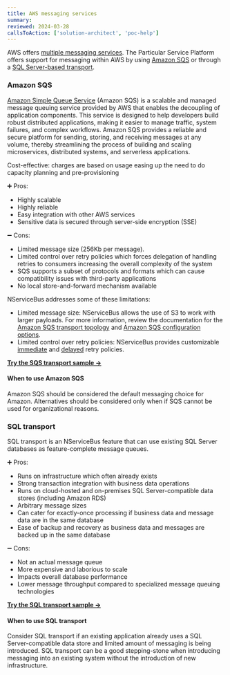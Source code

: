 ```yaml
---
title: AWS messaging services
summary:
reviewed: 2024-03-28
callsToAction: ['solution-architect', 'poc-help']
---
```


AWS offers [multiple messaging services](https://aws.amazon.com/messaging/). The Particular Service Platform offers support for messaging within AWS by using [Amazon SQS](https://aws.amazon.com/sqs/) or through a [SQL Server-based transport](#sql-transport).

### Amazon SQS

[Amazon Simple Queue Service](https://aws.amazon.com/sqs/) (Amazon SQS) is a scalable and managed message queuing service provided by AWS that enables the decoupling of application components. This service is designed to help developers build robust distributed applications, making it easier to manage traffic, system failures, and complex workflows. Amazon SQS provides a reliable and secure platform for sending, storing, and receiving messages at any volume, thereby streamlining the process of building and scaling microservices, distributed systems, and serverless applications.

Cost-effective: charges are based on usage easing up the need to do capacity planning and pre-provisioning

:heavy_plus_sign: Pros:

- Highly scalable
- Highly reliable
- Easy integration with other AWS services
- Sensitive data is secured through server-side encryption (SSE)

:heavy_minus_sign: Cons:

- Limited message size (256Kb per message). 
- Limited control over retry policies which forces delegation of handling retries to consumers increasing the overall complexity of the system
- SQS supports a subset of protocols and formats which can cause compatibility issues with third-party applications
- No local store-and-forward mechanism available

NServiceBus addresses some of these limitations:
- Limited message size: NServiceBus allows the use of S3 to work with larger payloads. For more information, review the documentation for the [Amazon SQS transport topology](/transports/sqs/topology.md#s3) and [Amazon SQS configuration options](/transports/sqs/configuration-options.md).
- Limited control over retry policies: NServiceBus provides customizable [immediate](/nservicebus/recoverability/configure-immediate-retries.md) and [delayed](https://docs.particular.net/nservicebus/recoverability/configure-delayed-retries.md) retry policies.

[**Try the SQS transport sample →**](/samples/aws/sqs-simple/)

#### When to use Amazon SQS

Amazon SQS should be considered the default messaging choice for Amazon. Alternatives should be considered only when if SQS cannot be used for organizational reasons.

### SQL transport

SQL transport is an NServiceBus feature that can use existing SQL Server databases as feature-complete message queues.

:heavy_plus_sign: Pros:

- Runs on infrastructure which often already exists
- Strong transaction integration with business data operations
- Runs on cloud-hosted and on-premises SQL Server-compatible data stores (including Amazon RDS)
- Arbitrary message sizes
- Can cater for exactly-once processing if business data and message data are in the same database
- Ease of backup and recovery as business data and messages are backed up in the same database

:heavy_minus_sign: Cons:

- Not an actual message queue
- More expensive and laborious to scale
- Impacts overall database performance
- Lower message throughput compared to specialized message queuing technologies

[**Try the SQL transport sample →**](/samples/sqltransport/simple/)

#### When to use SQL transport

Consider SQL transport if an existing application already uses a SQL Server-compatible data store and limited amount of messaging is being introduced. SQL transport can be a good stepping-stone when introducing messaging into an existing system without the introduction of new infrastructure.